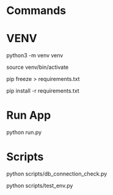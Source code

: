 # Commands

# VENV

python3 -m venv venv

source venv/bin/activate

pip freeze > requirements.txt

pip install -r requirements.txt


# Run App

python run.py


# Scripts

python scripts/db_connection_check.py

python scripts/test_env.py